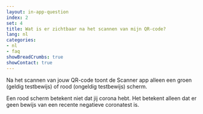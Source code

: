 ```yaml
---
layout: in-app-question
index: 2
set: 4
title: Wat is er zichtbaar na het scannen van mijn QR-code?
lang: nl
categories:
- nl
- faq
showBreadCrumbs: true
showContact: true
---
```

Na het scannen van jouw QR-code toont de Scanner app alleen een groen (geldig testbewijs) of rood (ongeldig testbewijs) scherm. 

Een rood scherm betekent niet dat jij corona hebt. Het betekent alleen dat er geen bewijs van een recente negatieve coronatest is.
